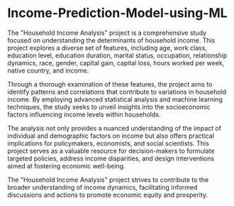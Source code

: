 # Income-Prediction-Model-using-ML

The "Household Income Analysis" project is a comprehensive study focused on understanding the determinants of household income. This project explores a diverse set of features, including age, work class, education level, education duration, marital status, occupation, relationship dynamics, race, gender, capital gain, capital loss, hours worked per week, native country, and income.

Through a thorough examination of these features, the project aims to identify patterns and correlations that contribute to variations in household income. By employing advanced statistical analysis and machine learning techniques, the study seeks to unveil insights into the socioeconomic factors influencing income levels within households.

The analysis not only provides a nuanced understanding of the impact of individual and demographic factors on income but also offers practical implications for policymakers, economists, and social scientists. This project serves as a valuable resource for decision-makers to formulate targeted policies, address income disparities, and design interventions aimed at fostering economic well-being.

The "Household Income Analysis" project strives to contribute to the broader understanding of income dynamics, facilitating informed discussions and actions to promote economic equity and prosperity.
